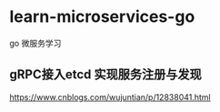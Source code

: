 # learn-microservices-go
go 微服务学习

## gRPC接入etcd 实现服务注册与发现
https://www.cnblogs.com/wujuntian/p/12838041.html
